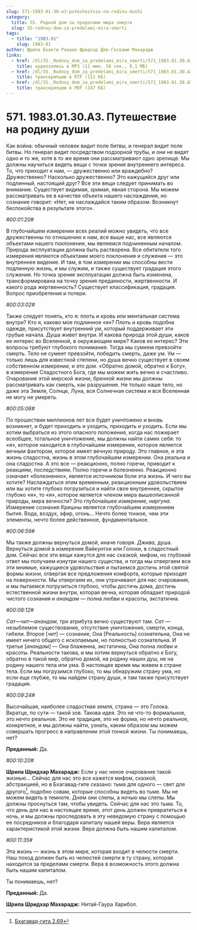 ```yaml
---
slug: 571-1983-01-30-a3-puteshestvie-na-rodinu-dushi
category:
  title: 35. Родной дом за пределами мира смерти
  slug: 35-rodnoy-dom-za-predelami-mira-smerti
tags:
  - title: "1983.01"
    slug: 1983-01
author: Шрила Бхакти Ракшак Шридхар Дев-Госвами Махарадж
links:
  - href: /dl/35._Rodnoy_dom_za_predelami_mira_smerti/571_1983.01.30.A3_SridharMj_Puteshestviye_na__rodinu_dushi.mp3
    title: аудиозапись в MP3 (11 мин. 58 сек., 8,1 МБ)
  - href: /dl/35._Rodnoy_dom_za_predelami_mira_smerti/571_1983.01.30.A3_SridharMj_Puteshestviye_na__rodinu_dushi.rtf
    title: транскрипцию в RTF (111 КБ)
  - href: /dl/35._Rodnoy_dom_za_predelami_mira_smerti/571_1983.01.30.A3_SridharMj_Puteshestviye_na__rodinu_dushi.pdf
    title: транскрипцию в PDF (147 КБ)
---
```


# 571. 1983.01.30.A3. Путешествие на родину души

Как война: обычный человек видит поле битвы, и генерал видит поле битвы. Но генерал видит посредством подзорной трубы, и они не видят одно и то же, хотя в то же время они рассматривают одно зрелище. Мы должны научиться видеть вещи с точки зрения внутреннего интереса. То, что приходит к нам, — дружественно или враждебно? Дружественно? Насколько дружественно? Это кажущийся друг или подлинный, настоящий друг? Все эти вещи следует принимать во внимание. Существует видимая, зримая, явная сторона. Мы можем рассматривать ее в качестве объекта нашего наслаждения, но сознание говорит: «Нет, не наслаждайся таким образом. Возникнут беспокойства в результате этого».

*#00:01:20#*

В глубочайшем измерении всех реалий можно увидеть, что все дружественны по отношению к нам, все выше нас, все являются объектами нашего поклонения, мы являемся подчиненным началом. Природа эксплуатации должна быть растворена. Все обитатели того измерения являются объектами моего поклонения и служения — это внутреннее видение. И там, в том измерении мы способны вести подлинную жизнь, и мы служим, и также существует градация этого служения. Но точка зрения эксплуатации должна быть изменена, трансформирована на точку зрения преданности, жертвенности. И какого рода жертвенность? Существует классификация, градация. Вопрос приобретения и потери.

*#00:03:02#*

Также следует понять, кто я: плоть и кровь или ментальная система внутри? Кто я, каково мое подлинное «я»? Плоть и кровь подобна одежде, присутствует внутренний ум, который поддерживает эти грубые начала. Душа живет внутри. И какова природа этой души, каков ее интерес во Вселенной, в окружающем мире? Каков ее интерес? Эти вопросы требуют глубокого понимания. Тогда мы сумеем превзойти смерть. Тело не сумеет превзойти, победить смерть, даже ум. Ум — только лишь для известной степени, но душа вечно существует в своем собственном измерении, и это дом. «Обратно домой, обратно к Богу», в измерение Сладостного Бога, где мы можем жить вечно и счастливо. Очарование этой мирской жизни, бренной жизни мы должны рассматривать как смерть, как разрушение. Не только наше тело, но даже эта Земля, Солнце, Луна, вся Солнечная система и вся Вселенная не могу не умереть.

*#00:05:06#*

По прошествии миллионов лет все будет уничтожено и вновь возникнет, и будет приходить и уходить, приходить и уходить. Если мы хотим выбраться из этого опасного положения, когда нас пожирает всеобщее, тотальное уничтожение, мы должны найти самих себя: то «я», которое находится в глубочайшем измерении, которое является вечным фактором, которое имеет вечную природу. Это главное, и эта жизнь сладостна, жизнь в этом глубочайшем измерении. Она реальна и она сладостна. А это все — реакционно, полно горечи, приводит к реакциям, последствиям. Полно горечи и болезненно. Реакционно означает «болезненно», является источником боли эта жизнь. И чего вы хотите? Наслаждаться этим временным, реакционным удовольствием или вы хотите глубоко погрузиться и найти свое внутреннее, скрытое глубоко «я», то «я», которое является членом мира вышеописанной природы, мира вечности? Это глубочайшее измерение, *ниргуна*. Измерение сознания Кришны является глубочайшем измерением бытия. Вода, воздух, эфир, огонь… Нечто более тонкое, чем эти элементы, нечто более действенное, фундаментальное.

*#00:06:59#*

Мы также должны вернуться домой, иначе говоря. *Джива*, душа. Вернуться домой в измерение Вайкунтхи или Голоки, в сладостный дом. Сейчас все эти вещи кажутся для нас сказкой, мифом, но глубокий ответ мы получаем изнутри нашего существа, и тогда мы отвергаем все эти мнимые, кажущиеся удовольствия и пытаемся достичь этой святой формы жизни, отвергая все предложения комфорта, которые приходят на поверхности. Мы отвергаем их, они утрачивают для нас очарования, и мы пытаемся погрузиться глубоко, чтобы достичь дома, достичь естественной жизни внутри, которая вечна, которая обладает природой чистого сознания и *анандам* — полна любви и красоты, экстатична.

*#00:08:12#*

*Сат*—*чит*—*анандам*, три атрибута вечно существуют там. *Сат* — незыблемое существование, отсутствие уничтожения, смерти, конца, гибели. Второе [*чит*] — сознание, Она [Реальность] сознательна, Она не имеет ничего общего с ископаемым, но полностью сознательна. И третье [*анандам*] — Она блаженна, экстатична, Она полна любви и красоты. Реальности такова, и мы хотим вернуться обратно к Богу, обратно в такой мир, обратно домой, на родину наших душ, не на родину нашего тела или ума. В настоящее время мы живем в стране тела. Если мы погрузимся глубоко, то мы обнаружим страну ума, но если еще глубже, то мы найдем страну души, и там также присутствует градация.

*#00:09:24#*

Высочайшая, наиболее сладостная земля, страна — это Голока. Вкратце, по сути — такой зов. Такова идея. Это не что-то формальное, это нечто реальное. Это не традиция, это не форма, но нечто реальное, конкретное, и мы должны найти, узнать, каким образом мы можем совершать прогресс в направлении этой тонкой жизни. Ты понимаешь, нет?

**Преданный:** Да.

*#00:10:20#*

**Шрила Шридхар Махарадж:** Если у нас некое очарование такой жизнью… Сейчас для нас это все кажется мифом, сказкой, абстракцией, но в Бхагавад-гите сказано: тьма для одного — свет для другого[^_ftn1], подобно совам, которые способны видеть во тьме. Мы не можем видеть в темноте. Днем они слепы, а ночью мы слепы. Мы должны проснуться там, чтобы увидеть. Сейчас для нас это тьма. То, что день для нас в настоящее время, этот день должен превратиться в ночь, и мы должны проследовать в эту неведомую страну с помощью ее посредников и благодаря капиталу нашей веры. Вера является характеристикой этой жизни. Вера должна быть нашим капиталом.

*#00:11:35#*

Эта жизнь — жизнь в этом мире, которая входит в челюсти смерти. Наш поход должен быть из челюстей смерти в ту страну, которая находится за пределами смерти. Вера в возможность этого должна быть нашим капиталом.

Ты понимаешь, нет?

**Преданный:** Да.

**Шрила Шридхар Махарадж:** Нитай-Гаура Харибол.



[^_ftn1]: [Бхагавад-гита 2.69](../notes/bhagavad-gita/bhagavad-gita-2-69.md)
